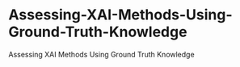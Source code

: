 # Assessing-XAI-Methods-Using-Ground-Truth-Knowledge
Assessing XAI Methods Using Ground Truth Knowledge
